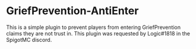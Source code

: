# GriefPrevention-AntiEnter
This is a simple plugin to prevent players from entering GriefPrevention claims they are not trust in.
This plugin was requested by Logic#1818 in the SpigotMC discord.
